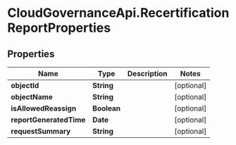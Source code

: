 # CloudGovernanceApi.RecertificationReportProperties

## Properties

Name | Type | Description | Notes
------------ | ------------- | ------------- | -------------
**objectId** | **String** |  | [optional] 
**objectName** | **String** |  | [optional] 
**isAllowedReassign** | **Boolean** |  | [optional] 
**reportGeneratedTime** | **Date** |  | [optional] 
**requestSummary** | **String** |  | [optional] 


